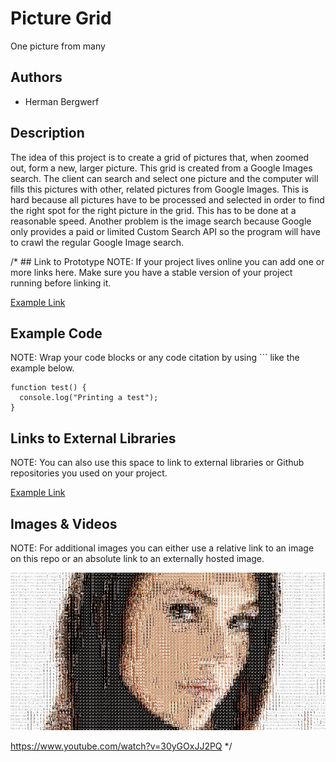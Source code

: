 # Picture Grid
One picture from many

## Authors
- Herman Bergwerf

## Description
The idea of this project is to create a grid of pictures that, when zoomed out, form a new, larger picture. This grid is created from a Google Images search. The client can search and select one picture and the computer will fills this pictures with other, related pictures from Google Images. This is hard because all pictures have to be processed and selected in order to find the right spot for the right picture in the grid. This has to be done at a reasonable speed. Another problem is the image search because Google only provides a paid or limited Custom Search API so the program will have to crawl the regular Google Image search.

/* ## Link to Prototype
NOTE: If your project lives online you can add one or more links here. Make sure you have a stable version of your project running before linking it.

[Example Link](http://www.google.com "Example Link")

## Example Code
NOTE: Wrap your code blocks or any code citation by using ``` like the example below.
```
function test() {
  console.log("Printing a test");
}
```
## Links to External Libraries
 NOTE: You can also use this space to link to external libraries or Github repositories you used on your project.

[Example Link](http://www.google.com "Example Link")

## Images & Videos
NOTE: For additional images you can either use a relative link to an image on this repo or an absolute link to an externally hosted image.

![Example Image](project_images/cover.jpg?raw=true "Example Image")

https://www.youtube.com/watch?v=30yGOxJJ2PQ */
